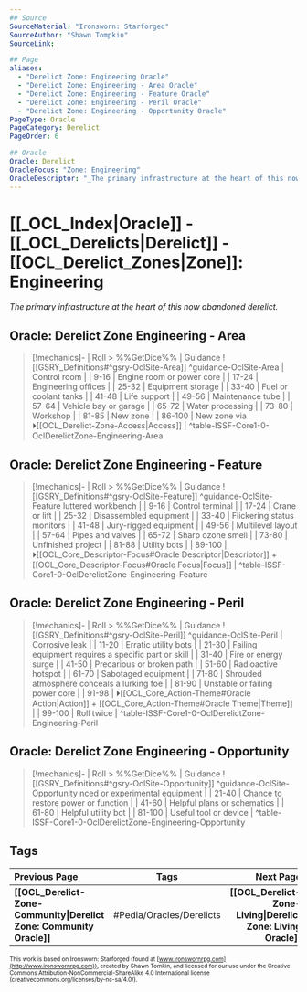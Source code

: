 ```yaml
---
## Source
SourceMaterial: "Ironsworn: Starforged"
SourceAuthor: "Shawn Tompkin"
SourceLink: 

## Page
aliases:
  - "Derelict Zone: Engineering Oracle"
  - "Derelict Zone: Engineering - Area Oracle"
  - "Derelict Zone: Engineering - Feature Oracle"
  - "Derelict Zone: Engineering - Peril Oracle"
  - "Derelict Zone: Engineering - Opportunity Oracle"
PageType: Oracle
PageCategory: Derelict
PageOrder: 6

## Oracle
Oracle: Derelict
OracleFocus: "Zone: Engineering"
OracleDescriptor: "_The primary infrastructure at the heart of this now abandoned derelict._"
---
```

# [[_OCL_Index|Oracle]] - [[_OCL_Derelicts|Derelict]] - [[OCL_Derelict_Zones|Zone]]: Engineering
_The primary infrastructure at the heart of this now abandoned derelict._

## Oracle: Derelict Zone Engineering - Area
> [!mechanics]- | Roll > %%GetDice%% | Guidance
> ![[GSRY_Definitions#^gsry-OclSite-Area]] ^guidance-OclSite-Area
[](GSRY_Definitions.md#^gsry-OclSite-Area)| Control room |
| 9-16 | Engine room or power core |
| 17-24 | Engineering offices |
| 25-32 | Equipment storage |
| 33-40 | Fuel or coolant tanks |
| 41-48 | Life support |
| 49-56 | Maintenance tube |
| 57-64 | Vehicle bay or garage |
| 65-72 | Water processing |
| 73-80 | Workshop |
| 81-85 | New zone |
| 86-100 | New zone via ⏵[[OCL_Derelict-Zone-Access\|Access]] |
^table-ISSF-Core1-0-OclDerelictZone-Engineering-Area

## Oracle: Derelict Zone Engineering - Feature
> [!mechanics]- | Roll > %%GetDice%% | Guidance
> ![[GSRY_Definitions#^gsry-OclSite-Feature]] ^guidance-OclSite-Feature
[](GSRY_Definitions.md#^gsry-OclSite-Feature)luttered workbench |
| 9-16 | Control terminal |
| 17-24 | Crane or lift |
| 25-32 | Disassembled equipment |
| 33-40 | Flickering status monitors |
| 41-48 | Jury-rigged equipment |
| 49-56 | Multilevel layout |
| 57-64 | Pipes and valves |
| 65-72 | Sharp ozone smell |
| 73-80 | Unfinished project |
| 81-88 | Utility bots |
| 89-100 | ⏵[[OCL_Core_Descriptor-Focus#Oracle Descriptor\|Descriptor]] + [[OCL_Core_Descriptor-Focus#Oracle Focus\|Focus]] |
^table-ISSF-Core1-0-OclDerelictZone-Engineering-Feature

## Oracle: Derelict Zone Engineering - Peril
> [!mechanics]- | Roll > %%GetDice%% | Guidance
> ![[GSRY_Definitions#^gsry-OclSite-Peril]] ^guidance-OclSite-Peril
[](GSRY_Definitions.md#^gsry-OclSite-Peril)| Corrosive leak |
| 11-20 | Erratic utility bots |
| 21-30 | Failing equipment requires a specific part or skill |
| 31-40 | Fire or energy surge |
| 41-50 | Precarious or broken path |
| 51-60 | Radioactive hotspot |
| 61-70 | Sabotaged equipment |
| 71-80 | Shrouded atmosphere conceals a lurking foe |
| 81-90 | Unstable or failing power core |
| 91-98 | ⏵[[OCL_Core_Action-Theme#Oracle Action\|Action]] + [[OCL_Core_Action-Theme#Oracle Theme\|Theme]] |
| 99-100 | Roll twice |
^table-ISSF-Core1-0-OclDerelictZone-Engineering-Peril

## Oracle: Derelict Zone Engineering - Opportunity
> [!mechanics]- | Roll > %%GetDice%% | Guidance
> ![[GSRY_Definitions#^gsry-OclSite-Opportunity]] ^guidance-OclSite-Opportunity
[](GSRY_Definitions.md#^gsry-OclSite-Opportunity)nced or experimental equipment |
| 21-40 | Chance to restore power or function |
| 41-60 | Helpful plans or schematics |
| 61-80 | Helpful utility bot |
| 81-100 | Useful tool or device |
^table-ISSF-Core1-0-OclDerelictZone-Engineering-Opportunity

## Tags
| Previous Page | Tags | Next Page |
|:--- |:---:| ---:|
| **[[OCL_Derelict-Zone-Community\|Derelict Zone: Community Oracle]]** | #Pedia/Oracles/Derelicts | **[[OCL_Derelict-Zone-Living\|Derelict Zone: Living Oracle]]** |

<font size=-2>This work is based on Ironsworn: Starforged (found at [www.ironswornrpg.com](http://www.ironswornrpg.com)), created by Shawn Tomkin, and licensed for our use under the Creative Commons Attribution-NonCommercial-ShareAlike 4.0 International license  (creativecommons.org/licenses/by-nc-sa/4.0/).</font>